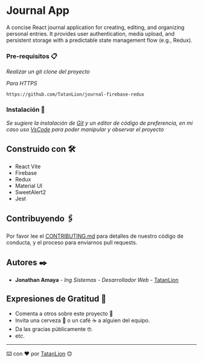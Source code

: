 # Journal App

A concise React journal application for creating, editing, and organizing personal entries. It provides user authentication, media upload, and persistent storage with a predictable state management flow (e.g., Redux).

### Pre-requisitos 📋

_Realizar un git clone del proyecto_

_Para HTTPS_
```
https://github.com/TatanLion/journal-firebase-redux
```

### Instalación 🔧

_Se sugiere la instalación de [Git](https://git-scm.com/) y un editor de código de preferencia, en mi caso uso [VsCode](https://code.visualstudio.com/) para poder manipular y observar el proyecto_

## Construido con 🛠️

* React Vite
* Firebase
* Redux
* Material UI
* SweetAlert2
* Jest

## Contribuyendo 🖇️

Por favor lee el [CONTRIBUTING.md](https://github.com/TatanLion/journal-firebase-redux) para detalles de nuestro código de conducta, y el proceso para enviarnos pull requests.

## Autores ✒️

* **Jonathan Amaya** - *Ing Sistemas - Desarrollador Web* - [TatanLion](https://github.com/TatanLion)

## Expresiones de Gratitud 🎁

* Comenta a otros sobre este proyecto 📢
* Invita una cerveza 🍺 o un café ☕ a alguien del equipo. 
* Da las gracias públicamente 🤓.
* etc.

---
⌨️ con ❤️ por [TatanLion](https://github.com/TatanLion) 😊